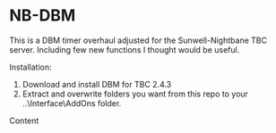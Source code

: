 # NB-DBM

This is a DBM timer overhaul adjusted for the Sunwell-Nightbane TBC server. Including few new functions I thought would be useful.

Installation:
1. Download and install DBM for TBC 2.4.3
2. Extract and overwrite folders you want from this repo to your ..\Interface\AddOns folder.

Content
